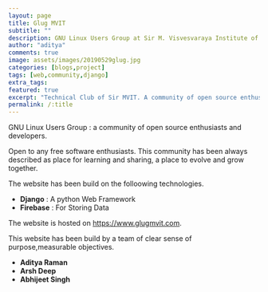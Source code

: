 ```yaml
---
layout: page
title: Glug MVIT
subtitle: ""
description: GNU Linux Users Group at Sir M. Visvesvaraya Institute of Technology
author: "aditya"
comments: true
image: assets/images/20190529glug.jpg
categories: [blogs,project]
tags: [web,community,django]
extra_tags: 
featured: true
excerpt: "Technical Club of Sir MVIT. A community of open source enthusiasts and developers."
permalink: /:title
---
```


<span class="begin">G</span>NU Linux Users Group : a community of open source enthusiasts and developers.

Open to any free software enthusiasts. This community has been always described as place for learning and sharing, a place to evolve and grow together.

The website has been build on the folloowing technologies.
- **Django** : A python Web Framework
- **Firebase** : For Storing Data

The website is hosted on https://www.glugmvit.com.

This website has been build by a team of clear sense of purpose,measurable objectives.
- **Aditya Raman**
- **Arsh Deep**
- **Abhijeet Singh**
